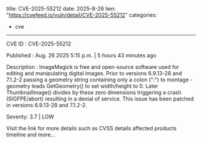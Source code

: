  
title: CVE-2025-55212
date: 2025-8-26
lien: "https://cvefeed.io/vuln/detail/CVE-2025-55212"
categories:
  - cve
---

CVE ID : CVE-2025-55212

Published :  Aug. 26
2025
5:15 p.m. | 5 hours
43 minutes ago

Description : ImageMagick is free and open-source software used for editing and manipulating digital images. Prior to versions 6.9.13-28 and 7.1.2-2
passing a geometry string containing only a colon (":") to montage -geometry leads GetGeometry() to set width/height to 0. Later
ThumbnailImage() divides by these zero dimensions
triggering a crash (SIGFPE/abort)
resulting in a denial of service. This issue has been patched in versions 6.9.13-28 and 7.1.2-2.

Severity: 3.7 | LOW

Visit the link for more details
such as CVSS details
affected products
timeline
and more...
